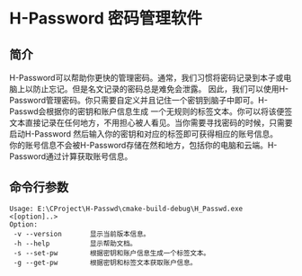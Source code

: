# H-Password 密码管理软件

## 简介
H-Password可以帮助你更快的管理密码。通常，我们习惯将密码记录到本子或电脑上以防止忘记。但是名文记录的密码总是难免会泄露。
因此，我们可以使用H-Password管理密码。你只需要自定义并且记住一个密钥到脑子中即可。H-Passwd会根据你的密钥和账户信息生成
一个无规则的标签文本。你可以将该便签文本直接记录在任何地方，不用担心被人看见。当你需要寻找密码的时候，只需要启动H-Password
然后输入你的密钥和对应的标签即可获得相应的账号信息。  
你的账号信息不会被H-Password存储在然和地方，包括你的电脑和云端。H-Password通过计算获取账号信息。

## 命令行参数
```
Usage: E:\CProject\H-Passwd\cmake-build-debug\H_Passwd.exe <[option]..>
Option:
 -v --version       显示当前版本信息。
 -h --help          显示帮助文档。
 -s --set-pw        根据密钥和账户信息生成一个标签文本。
 -g --get-pw        根据密钥和标签文本获取账户信息。
```

